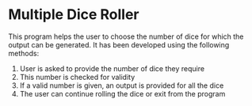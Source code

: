 # Multiple Dice Roller

This program helps the user to choose the number of dice for which the output can be generated. It has been developed using the following methods:
1. User is asked to provide the number of dice they require
2. This number is checked for validity
3. If a valid number is given, an output is provided for all the dice
4. The user can continue rolling the dice or exit from the program
